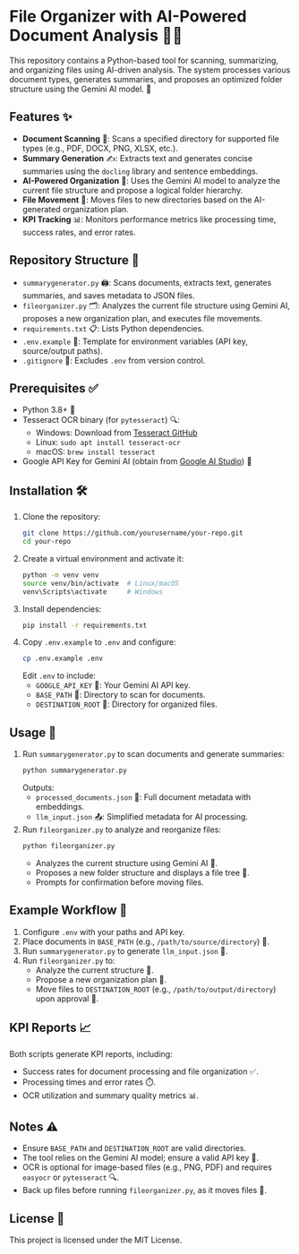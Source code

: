 # File Organizer with AI-Powered Document Analysis 📁🤖

This repository contains a Python-based tool for scanning, summarizing, and organizing files using AI-driven analysis. The system processes various document types, generates summaries, and proposes an optimized folder structure using the Gemini AI model. 🚀

## Features ✨
- **Document Scanning** 📜: Scans a specified directory for supported file types (e.g., PDF, DOCX, PNG, XLSX, etc.).
- **Summary Generation** ✍️: Extracts text and generates concise summaries using the `docling` library and sentence embeddings.
- **AI-Powered Organization** 🧠: Uses the Gemini AI model to analyze the current file structure and propose a logical folder hierarchy.
- **File Movement** 🚚: Moves files to new directories based on the AI-generated organization plan.
- **KPI Tracking** 📊: Monitors performance metrics like processing time, success rates, and error rates.

## Repository Structure 📂
- `summarygenerator.py` 🖨️: Scans documents, extracts text, generates summaries, and saves metadata to JSON files.
- `fileorganizer.py` 🗂️: Analyzes the current file structure using Gemini AI, proposes a new organization plan, and executes file movements.
- `requirements.txt` 📋: Lists Python dependencies.
- `.env.example` 🔑: Template for environment variables (API key, source/output paths).
- `.gitignore` 🚫: Excludes `.env` from version control.

## Prerequisites ✅
- Python 3.8+ 🐍
- Tesseract OCR binary (for `pytesseract`) 🔍:
  - Windows: Download from [Tesseract GitHub](https://github.com/UB-Mannheim/tesseract/wiki)
  - Linux: `sudo apt install tesseract-ocr`
  - macOS: `brew install tesseract`
- Google API Key for Gemini AI (obtain from [Google AI Studio](https://aistudio.google.com/)) 🔐

## Installation 🛠️
1. Clone the repository:
   ```bash
   git clone https://github.com/yourusername/your-repo.git
   cd your-repo
   ```
2. Create a virtual environment and activate it:
   ```bash
   python -m venv venv
   source venv/bin/activate  # Linux/macOS
   venv\Scripts\activate     # Windows
   ```
3. Install dependencies:
   ```bash
   pip install -r requirements.txt
   ```
4. Copy `.env.example` to `.env` and configure:
   ```bash
   cp .env.example .env
   ```
   Edit `.env` to include:
   - `GOOGLE_API_KEY` 🔑: Your Gemini AI API key.
   - `BASE_PATH` 📍: Directory to scan for documents.
   - `DESTINATION_ROOT` 🏁: Directory for organized files.

## Usage 🚀
1. Run `summarygenerator.py` to scan documents and generate summaries:
   ```bash
   python summarygenerator.py
   ```
   Outputs:
   - `processed_documents.json` 📄: Full document metadata with embeddings.
   - `llm_input.json` 📤: Simplified metadata for AI processing.
2. Run `fileorganizer.py` to analyze and reorganize files:
   ```bash
   python fileorganizer.py
   ```
   - Analyzes the current structure using Gemini AI 🧠.
   - Proposes a new folder structure and displays a file tree 🌳.
   - Prompts for confirmation before moving files.

## Example Workflow 🔄
1. Configure `.env` with your paths and API key.
2. Place documents in `BASE_PATH` (e.g., `/path/to/source/directory`) 📂.
3. Run `summarygenerator.py` to generate `llm_input.json` 📝.
4. Run `fileorganizer.py` to:
   - Analyze the current structure 🔎.
   - Propose a new organization plan 📑.
   - Move files to `DESTINATION_ROOT` (e.g., `/path/to/output/directory`) upon approval 🚚.

## KPI Reports 📈
Both scripts generate KPI reports, including:
- Success rates for document processing and file organization ✅.
- Processing times and error rates ⏱️.
- OCR utilization and summary quality metrics 📊.

## Notes ⚠️
- Ensure `BASE_PATH` and `DESTINATION_ROOT` are valid directories.
- The tool relies on the Gemini AI model; ensure a valid API key 🔐.
- OCR is optional for image-based files (e.g., PNG, PDF) and requires `easyocr` or `pytesseract` 🔍.
- Back up files before running `fileorganizer.py`, as it moves files 💾.

## License 📜
This project is licensed under the MIT License.
